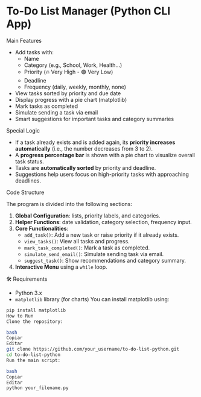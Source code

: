 # To-Do List Manager (Python CLI App)

 Main Features
- Add tasks with:
  - Name
  - Category (e.g., School, Work, Health...)
  - Priority (🔥 Very High - 🟣 Very Low)
  - Deadline
  - Frequency (daily, weekly, monthly, none)
-  View tasks sorted by priority and due date
-  Display progress with a pie chart (matplotlib)
-  Mark tasks as completed
-  Simulate sending a task via email
-  Smart suggestions for important tasks and category summaries

Special Logic

- If a task already exists and is added again, its **priority increases automatically** (i.e., the number decreases from 3 to 2).
- A **progress percentage bar** is shown with a pie chart to visualize overall task status.
- Tasks are **automatically sorted** by priority and deadline.
- Suggestions help users focus on high-priority tasks with approaching deadlines.

Code Structure

The program is divided into the following sections:

1. **Global Configuration**: lists, priority labels, and categories.
2. **Helper Functions**: date validation, category selection, frequency input.
3. **Core Functionalities**:
   - `add_task()`: Add a new task or raise priority if it already exists.
   - `view_tasks()`: View all tasks and progress.
   - `mark_task_completed()`: Mark a task as completed.
   - `simulate_send_email()`: Simulate sending task via email.
   - `suggest_task()`: Show recommendations and category summary.
4. **Interactive Menu** using a `while` loop.

🛠️ Requirements
- Python 3.x
- `matplotlib` library (for charts)
You can install matplotlib using:
```bash
pip install matplotlib
How to Run
Clone the repository:

bash
Copiar
Editar
git clone https://github.com/your_username/to-do-list-python.git
cd to-do-list-python
Run the main script:

bash
Copiar
Editar
python your_filename.py
